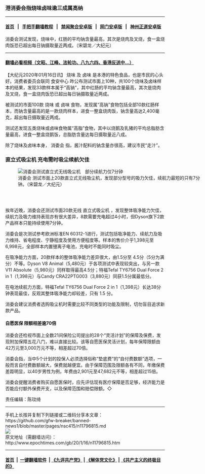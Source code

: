### 港消委会指烧味卤味逾三成属高纳
------------------------

#### [首页](https://github.com/gfw-breaker/banned-news1/blob/master/README.md) &nbsp;&nbsp;|&nbsp;&nbsp; [手把手翻墙教程](https://github.com/gfw-breaker/guides/wiki) &nbsp;&nbsp;|&nbsp;&nbsp; [禁闻聚合安卓版](https://github.com/gfw-breaker/bn-android) &nbsp;&nbsp;|&nbsp;&nbsp; [网门安卓版](https://github.com/oGate2/oGate) &nbsp;&nbsp;|&nbsp;&nbsp; [神州正道安卓版](https://github.com/SzzdOgate/update) 



<div><img alt="" class="aligncenter wp-post-image" src="http://i.epochtimes.com/assets/uploads/2020/01/200115042554100311-600x400.jpg"/>
<div class="red16 caption">
 消委会测试发现，烧味中，红肠的平均钠含量最高，其次是烧肉及叉烧，食一盒烧肉饭恐已超出每日钠摄取量近两成。（宋碧龙／大纪元）
</div>
</div><hr/>

#### [翻墙必看视频（文昭、江峰、法轮功、八九六四、香港反送中...）](http://167.172.214.107/home.html)

<div><p>
 【大纪元2020年01月16日讯】
 <ok href="http://www.epochtimes.com/gb/tag/%E7%83%A7%E5%91%B3.html">
  烧味
 </ok>
 及
 <ok href="http://www.epochtimes.com/gb/tag/%E5%8D%A4%E5%91%B3.html">
  卤味
 </ok>
 是本港的特色食品，也是市民的心头好。消费者委员会联同
 <ok href="http://www.epochtimes.com/gb/tag/%E9%A3%9F%E5%AE%89%E4%B8%AD%E5%BF%83.html">
  食安中心
 </ok>
 昨公布测试市面上10种，共100个烧味及卤味样本的结果，发现33款样本属于“高钠”，其中红肠的平均钠含量最高，其次是烧肉及叉烧，食一盒烧肉饭恐已超出每日钠摄取量近两成。
</p>
<p>
 被测试的市面100款
 <ok href="http://www.epochtimes.com/gb/tag/%E7%83%A7%E5%91%B3.html">
  烧味
 </ok>
 或
 <ok href="http://www.epochtimes.com/gb/tag/%E5%8D%A4%E5%91%B3.html">
  卤味
 </ok>
 食物，发现属“高钠”食物包括全部10款红肠样本，而钠含量最高的是一款烧肉样本，进食一整盒烧肉饭，钠含量高达2,400毫克，超出每日摄取量近两成。
</p>
<p>
 测试还发现五类烧味或卤味食物属“高脂”食物，其中以烧鹅及乳猪的平均总脂肪含量最高，进食一整盒烧鹅饭，总脂肪含量达每日摄取量近八成。
</p>
<p>
 除了烧味及卤味本身，
 <ok href="http://www.epochtimes.com/gb/tag/%E6%B6%88%E5%A7%94%E4%BC%9A.html">
  消委会
 </ok>
 指，酱汁配料的钠含量亦很高，建议市民“走汁”。
</p>
<h3>
 <ok href="http://www.epochtimes.com/gb/tag/%E7%9B%B4%E7%AB%8B%E5%BC%8F%E5%90%B8%E5%B0%98%E6%9C%BA.html">
  直立式吸尘机
 </ok>
 充电需时吸尘续航欠佳
</h3>
<figure class="wp-caption aligncenter" id="attachment_11796905" style="width: 600px">
 <ok href="http://i.epochtimes.com/assets/uploads/2020/01/200115042603100311.jpg">
  <img alt="消委会测试直立式无线吸尘机　部分续航力仅7分钟" class="size-large wp-image-11796905" src="http://i.epochtimes.com/assets/uploads/2020/01/200115042603100311-600x399.jpg" title="消委会测试直立式无线吸尘机　部分续航力仅7分钟"/>
 </ok>
 <br/><figcaption class="wp-caption-text">
  <ok href="http://www.epochtimes.com/gb/tag/%E6%B6%88%E5%A7%94%E4%BC%9A.html">
   消委会
  </ok>
  测试市面上20款直立式无线吸尘机，发现部分型号的吸力欠佳，续航力最短的只有7分钟。（宋碧龙／大纪元）
 </figcaption><br/>
</figure><br/>
<p>
 挨年近晚，消委会还测试市面20款无线
 <ok href="http://www.epochtimes.com/gb/tag/%E7%9B%B4%E7%AB%8B%E5%BC%8F%E5%90%B8%E5%B0%98%E6%9C%BA.html">
  直立式吸尘机
 </ok>
 ，发现整体吸净能力欠佳，续航力及吸力维持表现亦有很大差异，8款需要充电超过4小时，但Dyson旗下2款产品样本只能持续使用7分钟。
</p>
<p>
 消委会是次测试参考欧洲标准EN 60312-1进行，测试包括吸净能力、续航力及吸力维持、省电程度、宁静程度及使用方便程度等。样本的售价介乎1,398元至6,998元，全部样本内置锂离子电池，充电时不能同时吸尘。
</p>
<p>
 在吸净能力方面，20款样本的整体吸净能力差异很大，由1.5分至 4.5分（5分为满分）不等。Dyson V8 Animal（5,480元）于各项测试中表现较突出，与另一款V11 Absolute（5,980元）同样取得最高4.5分；特福Tefal TY6756 Dual Force 2 in 1（1,398元）与Candy CRA22PTG003（3,880元）同获1.5分属最低分。
</p>
<p>
 在电池续航力方面，特福Tefal TY6756 Dual Force 2 in 1（1,398元）长达38分钟表现最佳，反观其整体吸净能力却较差，只有 1.5 分。
</p>
<p>
 消委会建议消费者选购吸尘机时需要比较不同类型的功能及限制，切勿盲目追求新款产品。
</p>
<h4>
 自愿医保 限额相差逾70倍
</h4>
<p>
 消委会还检视市面上全数21间保险公司提出的28个“灵活计划”的保障及保费，发现附加保障五花八门，难以直接比较。该等自愿医保灵活计划，每年保障限额由42万元至3,000万元不等，相差超过70倍。
</p>
<p>
 消委会指，当中5个计划的投保人必须选择俗称“垫底费”的“自付费数额”选项，一般而言自付费数额越大，保费就越便宜。由于保障范围及限额各有不同，年缴保费差距明显，以40岁男性为例，年费由2,901元至47,682元不等，相差超过15倍。
</p>
<p>
 消委会提醒消费者购买自愿医保时，应先评估现有医疗保障是否足够，经济能力是否能应付额外保费开支，以及保障范围和赔偿限额。◇
</p>
<p>
 责任编辑：陈玟绮
</p>
</div>
<hr/>
手机上长按并复制下列链接或二维码分享本文章：<br/>
https://github.com/gfw-breaker/banned-news1/blob/master/pages/nsc415/n11796815.md <br/>
<a href='https://github.com/gfw-breaker/banned-news1/blob/master/pages/nsc415/n11796815.md'><img src='https://github.com/gfw-breaker/banned-news1/blob/master/pages/nsc415/n11796815.md.png'/></a> <br/>
原文地址（需翻墙访问）：http://www.epochtimes.com/gb/20/1/16/n11796815.htm


------------------------
#### [首页](https://github.com/gfw-breaker/banned-news1/blob/master/README.md) &nbsp;|&nbsp; [一键翻墙软件](https://github.com/gfw-breaker/nogfw/blob/master/README.md) &nbsp;| [《九评共产党》](https://github.com/gfw-breaker/9ping.md/blob/master/README.md#九评之一评共产党是什么) | [《解体党文化》](https://github.com/gfw-breaker/jtdwh.md/blob/master/README.md) | [《共产主义的终极目的》](https://github.com/gfw-breaker/gczydzjmd.md/blob/master/README.md)


<img src='http://gfw-breaker.win/banned-news/pages/nsc415/n11796815.md' width='0px' height='0px'/>